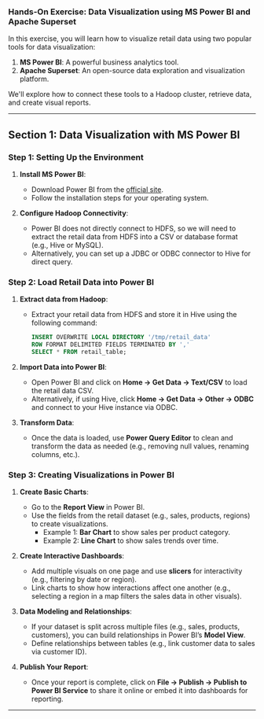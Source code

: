 ### Hands-On Exercise: **Data Visualization using MS Power BI and Apache Superset**

In this exercise, you will learn how to visualize retail data using two popular tools for data visualization:
1. **MS Power BI**: A powerful business analytics tool.
2. **Apache Superset**: An open-source data exploration and visualization platform.

We'll explore how to connect these tools to a Hadoop cluster, retrieve data, and create visual reports.

---

## Section 1: **Data Visualization with MS Power BI**

### **Step 1: Setting Up the Environment**

1. **Install MS Power BI**:
   - Download Power BI from the [official site](https://powerbi.microsoft.com/en-us/downloads/).
   - Follow the installation steps for your operating system.

2. **Configure Hadoop Connectivity**:
   - Power BI does not directly connect to HDFS, so we will need to extract the retail data from HDFS into a CSV or database format (e.g., Hive or MySQL).
   - Alternatively, you can set up a JDBC or ODBC connector to Hive for direct query.

### **Step 2: Load Retail Data into Power BI**

1. **Extract data from Hadoop**:
   - Extract your retail data from HDFS and store it in Hive using the following command:
   
     ```sql
     INSERT OVERWRITE LOCAL DIRECTORY '/tmp/retail_data'
     ROW FORMAT DELIMITED FIELDS TERMINATED BY ','
     SELECT * FROM retail_table;
     ```

2. **Import Data into Power BI**:
   - Open Power BI and click on **Home → Get Data → Text/CSV** to load the retail data CSV.
   - Alternatively, if using Hive, click **Home → Get Data → Other → ODBC** and connect to your Hive instance via ODBC.

3. **Transform Data**:
   - Once the data is loaded, use **Power Query Editor** to clean and transform the data as needed (e.g., removing null values, renaming columns, etc.).

### **Step 3: Creating Visualizations in Power BI**

1. **Create Basic Charts**:
   - Go to the **Report View** in Power BI.
   - Use the fields from the retail dataset (e.g., sales, products, regions) to create visualizations.
     - Example 1: **Bar Chart** to show sales per product category.
     - Example 2: **Line Chart** to show sales trends over time.

2. **Create Interactive Dashboards**:
   - Add multiple visuals on one page and use **slicers** for interactivity (e.g., filtering by date or region).
   - Link charts to show how interactions affect one another (e.g., selecting a region in a map filters the sales data in other visuals).

3. **Data Modeling and Relationships**:
   - If your dataset is split across multiple files (e.g., sales, products, customers), you can build relationships in Power BI’s **Model View**.
   - Define relationships between tables (e.g., link customer data to sales via customer ID).

4. **Publish Your Report**:
   - Once your report is complete, click on **File → Publish → Publish to Power BI Service** to share it online or embed it into dashboards for reporting.

---
